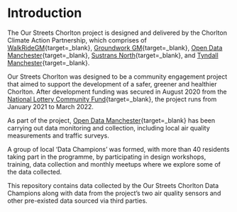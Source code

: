 # Introduction

The Our Streets Chorlton project is designed and delivered by the Chorlton Climate Action Partnership, which comprises of [WalkRideGM](https://walkridegm.org.uk/){target=_blank}, [Groundwork GM](https://www.groundwork.org.uk/hubs/greatermanchester/){target=_blank}, [Open Data Manchester](https://www.opendatamanchester.org.uk/){target=_blank}, [Sustrans North](https://www.sustrans.org.uk/our-blog/national-cycle-network-route-collections/2019/all/our-favourite-routes-in-the-north-west){target=_blank}, and [Tyndall Manchester](https://www.tyndall.manchester.ac.uk/){target=_blank}.

Our Streets Chorlton was designed to be a community engagement project that aimed to support the development of a safer, greener and healthier Chorlton. After development funding was secured in August 2020 from the [National Lottery Community Fund](https://www.tnlcommunityfund.org.uk/){target=_blank}, the project runs from January 2021 to March 2022.

As part of the project, [Open Data Manchester](https://www.opendatamanchester.org.uk/){target=_blank} has been carrying out data monitoring and collection, including local air quality measurements and traffic surveys.

A group of local ‘Data Champions’ was formed, with more than 40 residents taking part in the programme, by participating in design workshops, training, data collection and monthly meetups where we explore some of the data collected.

This repository contains data collected by the Our Streets Chorlton Data Champions along with data from the project’s two air quality sensors and other pre-existed data sourced via third parties.
